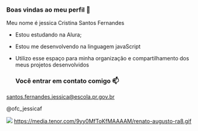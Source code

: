 ### Boas vindas ao meu perfil 💙

Meu nome é jessica Cristina Santos Fernandes 

- Estou estudando na Alura;
- Estou me desenvolvendo na linguagem javaScript
- Utilizo esse espaço para minha organização e compartilhamento dos meus projetos desenvolvidos

  ### Você entrar em contato comigo 📫

 santos.fernandes.jessica@escola.pr.gov.br 
 
 @ofc_jessicaf

![]( https://media.tenor.com/9yy0MfToKfMAAAAM/renato-augusto-ra8.gif)
 https://media.tenor.com/9yy0MfToKfMAAAAM/renato-augusto-ra8.gif
